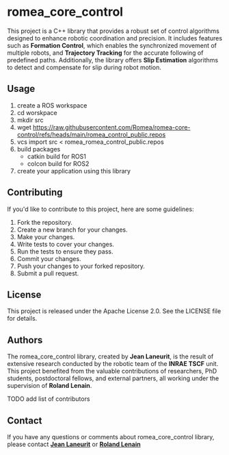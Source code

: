 # romea_core_control #

This project is a C++ library that provides a robust set of control algorithms designed to enhance robotic coordination and precision. It includes features such as **Formation Control**, which enables the synchronized movement of multiple robots, and **Trajectory Tracking** for the accurate following of predefined paths. Additionally, the library offers **Slip Estimation** algorithms to detect and compensate for slip during robot motion.


## **Usage**

1. create a ROS workspace
2. cd worskpace
3. mkdir src
4. wget https://raw.githubusercontent.com/Romea/romea-core-control/refs/heads/main/romea_control_public.repos
5. vcs import src < romea_romea_control_public.repos
6. build packages
   - catkin build for ROS1
   - colcon build for ROS2
7. create your application using this library

## **Contributing**

If you'd like to contribute to this project, here are some guidelines:

1. Fork the repository.
2. Create a new branch for your changes.
3. Make your changes.
4. Write tests to cover your changes.
5. Run the tests to ensure they pass.
6. Commit your changes.
7. Push your changes to your forked repository.
8. Submit a pull request.

## **License**

This project is released under the Apache License 2.0. See the LICENSE file for details.

## **Authors**

The romea_core_control library, created by **Jean Laneurit**, is the result of extensive research conducted by the robotic team of the **INRAE  TSCF** unit. This project benefited from the valuable contributions of researchers, PhD students, postdoctoral fellows, and external partners, all working under the supervision of **Roland Lenain**.

TODO add list of contributors

## **Contact**

If you have any questions or comments about romea_core_control library, please contact **[Jean Laneurit](mailto:jean.laneurit@inrae.fr)** or **[Roland Lenain](mailto:roland.lenain@inrae.fr)** 